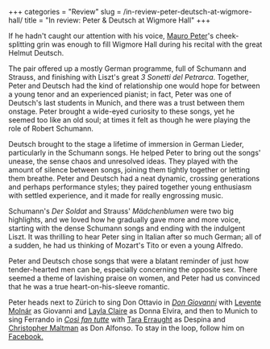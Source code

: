 +++
categories = "Review"
slug = /in-review-peter-deutsch-at-wigmore-hall/
title = "In review: Peter &amp; Deutsch at Wigmore Hall"
+++

If he hadn't caught our attention with his voice, [Mauro Peter](/scene/people/mauro-peter/)'s cheek-splitting grin was enough to fill Wigmore Hall during his recital with the great Helmut Deutsch.

The pair offered up a mostly German programme, full of Schumann and Strauss, and finishing with Liszt's great *3 Sonetti del Petrarca*. Together, Peter and Deutsch had the kind of relationship one would hope for between a young tenor and an experienced pianist; in fact, Peter was one of Deutsch's last students in Munich, and there was a trust between them onstage. Peter brought a wide-eyed curiosity to these songs, yet he seemed too like an old soul; at times it felt as though he were playing the role of Robert Schumann.

Deutsch brought to the stage a lifetime of immersion in German Lieder, particularly in the Schumann songs. He helped Peter to bring out the songs' unease, the sense chaos and unresolved ideas. They played with the amount of silence between songs, joining them tightly together or letting them breathe. Peter and Deutsch had a neat dynamic, crossing generations and perhaps performance styles; they paired together young enthusiasm with settled experience, and it made for really engrossing music.

Schumann's *Der Soldat* and Strauss' *Mädchenblumen* were two big highlights, and we loved how he gradually gave more and more voice, starting with the dense Schumann songs and ending with the indulgent Liszt. It was thrilling to hear Peter sing in Italian after so much German; all of a sudden, he had us thinking of Mozart's Tito or even a young Alfredo.

Peter and Deutsch chose songs that were a blatant reminder of just how tender-hearted men can be, especially concerning the opposite sex. There seemed a theme of lavishing praise on women, and Peter had us convinced that he was a true heart-on-his-sleeve romantic.

Peter heads next to Zürich to sing Don Ottavio in [*Don Giovanni*](http://www.opernhaus.ch/vorstellung/detail/don-giovanni-11-03-2017-18634/) with [Levente Molnár](/scene/people/levente-molnar/) as Giovanni and [Layla Claire](/talking-with-singers-layla-claire/) as Donna Elvira, and then to Munich to sing Ferrando in [*Così fan tutte*](https://www.staatsoper.de/staatsoper/stueckinfo/cosi-fan-tutte/2017-04-12-19-00.html?tx_sfstaatsoper_pi1%5BfromSpielplan%5D=1&tx_sfstaatsoper_pi1%5BpageId%5D=545&cHash=274b2366a5eb22513791250a19f2bfab) with [Tara Erraught](/talking-with-singers-tara-erraught/) as Despina and [Christopher Maltman](/scene/people/christopher-maltman/) as Don Alfonso. To stay in the loop, follow him on [Facebook.](https://www.facebook.com/mauropetertenor/) 
